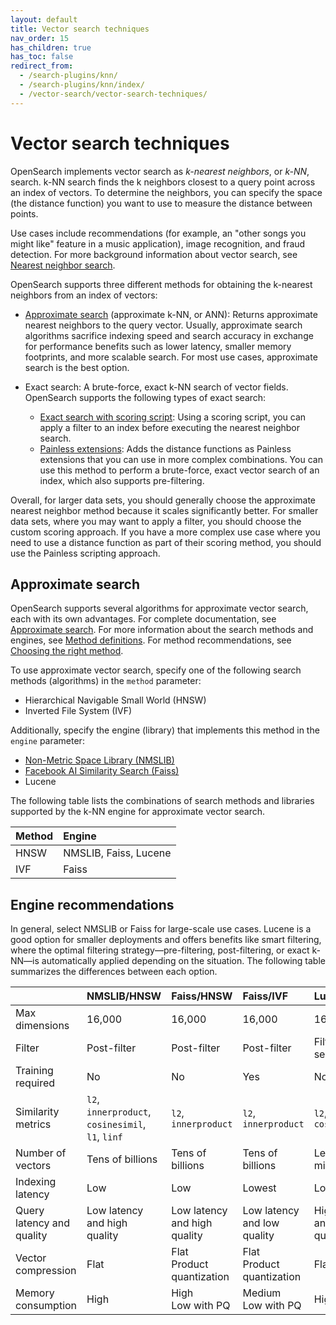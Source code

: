 ```yaml
---
layout: default
title: Vector search techniques
nav_order: 15
has_children: true
has_toc: false
redirect_from:
  - /search-plugins/knn/
  - /search-plugins/knn/index/ 
  - /vector-search/vector-search-techniques/     
---
```


# Vector search techniques

OpenSearch implements vector search as *k-nearest neighbors*, or *k-NN*, search. k-NN search finds the k neighbors closest to a query point across an index of vectors. To determine the neighbors, you can specify the space (the distance function) you want to use to measure the distance between points.

Use cases include recommendations (for example, an "other songs you might like" feature in a music application), image recognition, and fraud detection. For more background information about vector search, see [Nearest neighbor search](https://en.wikipedia.org/wiki/Nearest_neighbor_search).

OpenSearch supports three different methods for obtaining the k-nearest neighbors from an index of vectors:

- [Approximate search](#approximate-search) (approximate k-NN, or ANN): Returns approximate nearest neighbors to the query vector. Usually, approximate search algorithms sacrifice indexing speed and search accuracy in exchange for performance benefits such as lower latency, smaller memory footprints, and more scalable search. For most use cases, approximate search is the best option.

- Exact search: A brute-force, exact k-NN search of vector fields. OpenSearch supports the following types of exact search: 
  - [Exact search with scoring script]({{site.url}}{{site.baseurl}}/search-plugins/knn/knn-score-script/): Using a scoring script, you can apply a filter to an index before executing the nearest neighbor search. 
  - [Painless extensions]({{site.url}}{{site.baseurl}}/search-plugins/knn/painless-functions/): Adds the distance functions as Painless extensions that you can use in more complex combinations. You can use this method to perform a brute-force, exact vector search of an index, which also supports pre-filtering. 


Overall, for larger data sets, you should generally choose the approximate nearest neighbor method because it scales significantly better. For smaller data sets, where you may want to apply a filter, you should choose the custom scoring approach. If you have a more complex use case where you need to use a distance function as part of their scoring method, you should use the Painless scripting approach.

## Approximate search

OpenSearch supports several algorithms for approximate vector search, each with its own advantages. For complete documentation, see [Approximate search]({{site.url}}{{site.baseurl}}/search-plugins/knn/approximate-knn/). For more information about the search methods and engines, see [Method definitions]({{site.url}}{{site.baseurl}}/vector-search/creating-vector-index/method/). For method recommendations, see [Choosing the right method]({{site.url}}{{site.baseurl}}/vector-search/creating-vector-index/method/#choosing-the-right-method).

To use approximate vector search, specify one of the following search methods (algorithms) in the `method` parameter:

- Hierarchical Navigable Small World (HNSW)
- Inverted File System (IVF)

Additionally, specify the engine (library) that implements this method in the `engine` parameter:

- [Non-Metric Space Library (NMSLIB)](https://github.com/nmslib/nmslib)
- [Facebook AI Similarity Search (Faiss)](https://github.com/facebookresearch/faiss)
- Lucene

The following table lists the combinations of search methods and libraries supported by the k-NN engine for approximate vector search.

Method | Engine
:--- | :---
HNSW | NMSLIB, Faiss, Lucene
IVF | Faiss 

## Engine recommendations

In general, select NMSLIB or Faiss for large-scale use cases. Lucene is a good option for smaller deployments and offers benefits like smart filtering, where the optimal filtering strategy—pre-filtering, post-filtering, or exact k-NN—is automatically applied depending on the situation. The following table summarizes the differences between each option.

| |  NMSLIB/HNSW |  Faiss/HNSW |  Faiss/IVF |  Lucene/HNSW |
|:---|:---|:---|:---|:---|
|  Max dimensions |  16,000  |  16,000 |  16,000 |  16,000 |
|  Filter |  Post-filter |  Post-filter |  Post-filter |  Filter during search |
|  Training required |  No |  No |  Yes |  No |
|  Similarity metrics |  `l2`, `innerproduct`, `cosinesimil`, `l1`, `linf`  |  `l2`, `innerproduct` |  `l2`, `innerproduct` |  `l2`, `cosinesimil` |
|  Number of vectors   |  Tens of billions |  Tens of billions |  Tens of billions |  Less than 10 million |
|  Indexing latency |  Low |  Low  |  Lowest  |  Low  |
|  Query latency and quality  |  Low latency and high quality |  Low latency and high quality  |  Low latency and low quality  |  High latency and high quality  |
|  Vector compression  |  Flat |  Flat <br>Product quantization |  Flat <br>Product quantization |  Flat  |
|  Memory consumption |  High  |  High <br> Low with PQ |  Medium <br> Low with PQ |  High  |




